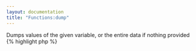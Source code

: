 ```yaml
---
layout: documentation
title: "Functions:dump"
---
```


Dumps values of the given variable, or the entire data if nothing provided
{% highlight php %}
<?php
dump([ $var = '$' ])
{% endhighlight %}

* **var**: the variable to display, by default it shows the current scope